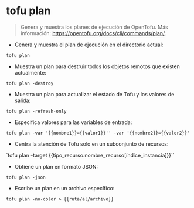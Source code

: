 # tofu plan

> Genera y muestra los planes de ejecución de OpenTofu.
> Más información: <https://opentofu.org/docs/cli/commands/plan/>.

- Genera y muestra el plan de ejecución en el directorio actual:

`tofu plan`

- Muestra un plan para destruir todos los objetos remotos que existen actualmente:

`tofu plan -destroy`

- Muestra un plan para actualizar el estado de Tofu y los valores de salida:

`tofu plan -refresh-only`

- Especifica valores para las variables de entrada:

`tofu plan -var '{{nombre1}}={{valor1}}'' -var '{{nombre2}}={{valor2}}'`

- Centra la atención de Tofu solo en un subconjunto de recursos:

`tofu plan -target {{tipo_recurso.nombre_recurso[índice_instancia]}}``

- Obtiene un plan en formato JSON:

`tofu plan -json`

- Escribe un plan en un archivo específico:

`tofu plan -no-color > {{ruta/al/archivo}}`
